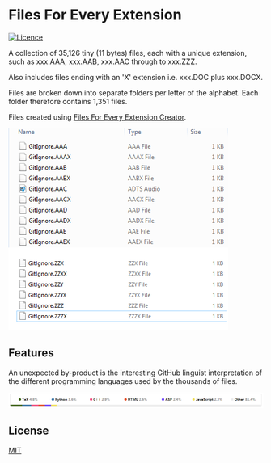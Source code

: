 # Files For Every Extension

[![Licence](https://img.shields.io/github/license/gittools/gitlink.svg)](/LICENSE.txt)

A collection of 35,126 tiny (11 bytes) files, each with a unique extension, such as xxx.AAA, xxx.AAB, xxx.AAC through to xxx.ZZZ.

Also includes files ending with an 'X' extension i.e. xxx.DOC plus xxx.DOCX.

Files are broken down into separate folders per letter of the alphabet. Each folder therefore contains 1,351 files.

Files created using [Files For Every Extension Creator](https://github.com/GregTrevellick/FilesForEveryExtensionCreator).

![File1](winExpl.png)

## Features

An unexpected by-product is the interesting GitHub linguist interpretation of the different programming languages used by the thousands of files.

![Git Hub Linguist](gitHubLinguist.png)

## License
[MIT](/LICENSE.txt)
